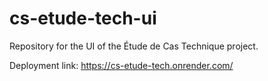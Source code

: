 # cs-etude-tech-ui

Repository for the UI of the Étude de Cas Technique project.

Deployment link: https://cs-etude-tech.onrender.com/
